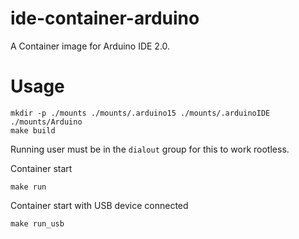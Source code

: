 # ide-container-arduino

A Container image for Arduino IDE 2.0.

# Usage

```
mkdir -p ./mounts ./mounts/.arduino15 ./mounts/.arduinoIDE ./mounts/Arduino
make build
```

Running user must be in the `dialout` group for this to work rootless.


Container start

```
make run
```


Container start with USB device connected

```
make run_usb
```





